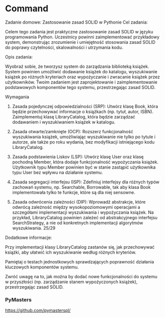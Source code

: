 # Command 

Zadanie domowe: Zastosowanie zasad SOLID w Pythonie
Cel zadania:

Celem tego zadania jest praktyczne zastosowanie zasad SOLID w języku programowania Python. Uczestnicy powinni
zaimplementować przykładowy system, demonstrując zrozumienie i umiejętność stosowania zasad SOLID do
poprawy czytelności, skalowalności i utrzymania kodu.

Opis zadania:

Wyobraź sobie, że tworzysz system do zarządzania biblioteką książek. System powinien umożliwić dodawanie książek
do katalogu, wyszukiwanie książek po różnych kryteriach oraz wypożyczanie i zwracanie książek przez użytkowników.
Twoim zadaniem jest zaprojektowanie i zaimplementowanie podstawowych komponentów tego systemu,
przestrzegając zasad SOLID.

Wymagania

1. Zasada pojedynczej odpowiedzialności (SRP):
Utwórz klasę Book, która będzie przechowywać informacje o książkach (np. tytuł, autor, ISBN).
Zaimplementuj klasę LibraryCatalog, która będzie zarządzać dodawaniem i wyszukiwaniem książek w
katalogu.
 
2. Zasada otwarte/zamknięte (OCP):
Rozszerz funkcjonalność wyszukiwania książek, umożliwiając wyszukiwanie nie tylko po tytule i autorze, ale
także po roku wydania, bez modyfikacji istniejącego kodu LibraryCatalog.

3. Zasada podstawienia Liskov (LSP):
Utwórz klasę User oraz klasę pochodną Member, która dodaje funkcjonalność wypożyczania książek.
Użytkownik typu Member powinien być w stanie zastąpić użytkownika typu User bez wpływu na działanie
systemu.

4. Zasada segregacji interfejsu (ISP):
Zdefiniuj interfejsy dla różnych typów zachowań systemu, np. Searchable, Borrowable, tak aby klasa
Book implementowała tylko te funkcje, które są dla niej sensowne.

5. Zasada odwrócenia zależności (DIP):
Wprowadź abstrakcje, które odwrócą zależność między wysokopoziomowymi operacjami a szczegółami
implementacji wyszukiwania i wypożyczania książek. Na przykład, LibraryCatalog powinien zależeć od
abstrakcyjnego interfejsu SearchStrategy, a nie od konkretnych implementacji algorytmów wyszukiwania.
25/29

Dodatkowe informacje:

Przy implementacji klasy LibraryCatalog zastanów się, jak przechowywać książki, aby ułatwić ich
wyszukiwanie według różnych kryteriów.

Pamiętaj o testach jednostkowych sprawdzających poprawność działania kluczowych komponentów systemu.

Zwróć uwagę na to, jak można by dodać nowe funkcjonalności do systemu w przyszłości (np. zarządzanie stanem
wypożyczonych książek), przestrzegając zasad SOLID.

### PyMasters
https://github.com/pymasterspl/